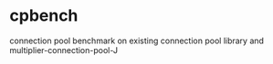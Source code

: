 # cpbench
connection pool benchmark on existing connection pool library and multiplier-connection-pool-J
